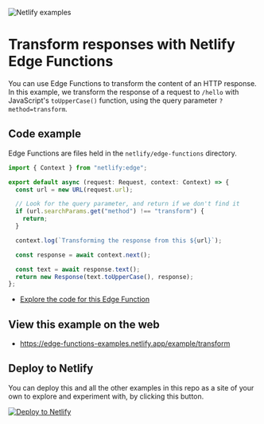 ![Netlify examples](https://user-images.githubusercontent.com/5865/159468750-df1c2783-39b2-40da-9c0f-971f72a7ea3f.png)

# Transform responses with Netlify Edge Functions

You can use Edge Functions to transform the content of an HTTP response. In this example, we transform the response of a
request to `/hello` with JavaScript's <code>toUpperCase()</code> function, using the query parameter
`?method=transform`.

## Code example

Edge Functions are files held in the `netlify/edge-functions` directory.

```ts
import { Context } from "netlify:edge";

export default async (request: Request, context: Context) => {
  const url = new URL(request.url);

  // Look for the query parameter, and return if we don't find it
  if (url.searchParams.get("method") !== "transform") {
    return;
  }

  context.log(`Transforming the response from this ${url}`);

  const response = await context.next();

  const text = await response.text();
  return new Response(text.toUpperCase(), response);
};
```

- [Explore the code for this Edge Function](../../netlify/edge-functions/transform.ts)

## View this example on the web

- https://edge-functions-examples.netlify.app/example/transform

## Deploy to Netlify

You can deploy this and all the other examples in this repo as a site of your own to explore and experiment with, by
clicking this button.

[![Deploy to Netlify](https://www.netlify.com/img/deploy/button.svg)](https://app.netlify.com/start/deploy?repository=https://github.com/netlify/edge-functions-examples)
